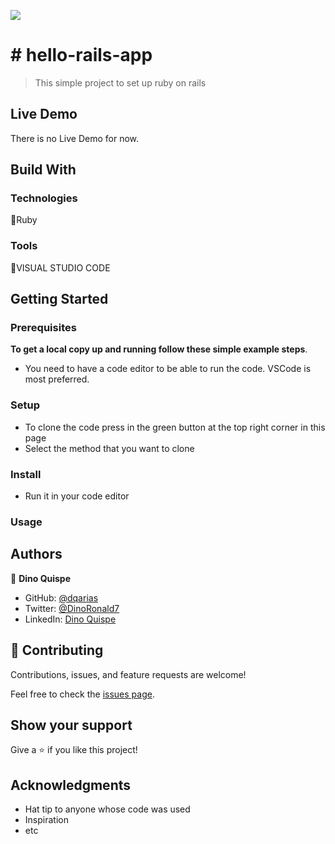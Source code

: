 ![](https://img.shields.io/badge/Microverse-blueviolet)

# # hello-rails-app

> This simple project to set up ruby on rails

## Live Demo

There is no Live Demo for now.

## Build With

### Technologies

🔷Ruby

### Tools

💠VISUAL STUDIO CODE

## Getting Started

### Prerequisites

**To get a local copy up and running follow these simple example steps**.

- You need to have a code editor to be able to run the code. VSCode is most preferred.

### Setup

- To clone the code press in the green button at the top right corner in this page
- Select the method that you want to clone

### Install

- Run it in your code editor

### Usage

## Authors

👤 **Dino Quispe**

- GitHub: [@dqarias](https://github.com/dqarias)
- Twitter: [@DinoRonald7](https://twitter.com/DinoRonald7?t=Zanx9DXMEG9C_PNF3woZFg&s=08)
- LinkedIn: [Dino Quispe](https://www.linkedin.com/in/dino-ronald-quispe-arias/)

## 🤝 Contributing

Contributions, issues, and feature requests are welcome!

Feel free to check the [issues page](../../issues/).

## Show your support

Give a ⭐️ if you like this project!

## Acknowledgments

- Hat tip to anyone whose code was used
- Inspiration
- etc